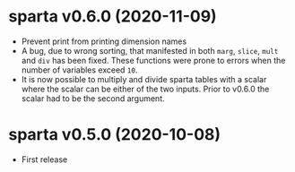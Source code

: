# sparta v0.6.0 (2020-11-09)

 * Prevent print from printing dimension names
 * A bug, due to wrong sorting, that manifested in both `marg`, `slice`, `mult` and `div` has been fixed. These functions were prone to errors when the number of variables exceed `10`.
 * It is now possible to multiply and divide sparta tables with a scalar where the scalar can be either of the two inputs. Prior to v0.6.0 the scalar had to be the second argument.

# sparta v0.5.0 (2020-10-08)

 * First release
